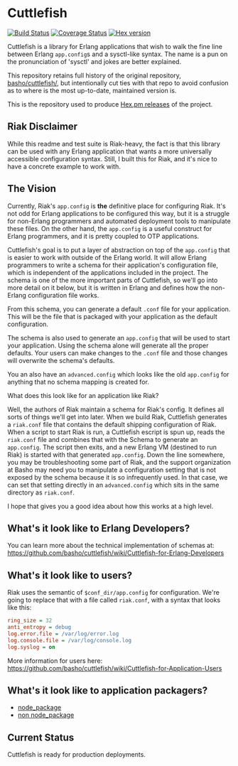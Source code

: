 # Cuttlefish

[![Build Status](https://travis-ci.org/Kyorai/cuttlefish.svg?branch=develop)](https://travis-ci.org/Kyorai/cuttlefish)
[![Coverage Status](https://coveralls.io/repos/github/Kyorai/cuttlefish/badge.svg?branch=master)](https://coveralls.io/github/Kyorai/cuttlefish)
[![Hex version](https://img.shields.io/hexpm/v/cuttlefish.svg "Hex version")](https://hex.pm/packages/cuttlefish)

Cuttlefish is a library for Erlang applications that wish to walk the
fine line between Erlang `app.config`s and a sysctl-like syntax.
The name is a pun on the pronunciation of 'sysctl' and jokes are
better explained.

This repository retains full history of the original repository, [basho/cuttlefish/](https://github.com/basho/cuttlefish/),
but intentionally cut ties with that repo to avoid confusion as to
where is the most up-to-date, maintained version is.

This is the repository used to produce [Hex.pm releases](https://hex.pm/packages/cuttlefish) of the project.

## Riak Disclaimer

While this readme and test suite is Riak-heavy, the fact is that this
library can be used with any Erlang application that wants a more
universally accessible configuration syntax. Still, I built this for
Riak, and it's nice to have a concrete example to work with.

## The Vision

Currently, Riak's `app.config` is **the** definitive place for
configuring Riak. It's not odd for Erlang applications to be
configured this way, but it is a struggle for non-Erlang programmers
and automated deployment tools to manipulate these files. On the other
hand, the `app.config` is a useful construct for Erlang programmers,
and it is pretty coupled to OTP applications.

Cuttlefish's goal is to put a layer of abstraction on top of the
`app.config` that is easier to work with outside of the Erlang world.
It will allow Erlang programmers to write a schema for their
application's configuration file, which is independent of the
applications included in the project. The schema is one of the more
important parts of Cuttlefish, so we'll go into more detail on it
below, but it is written in Erlang and defines how the non-Erlang
configuration file works.

From this schema, you can generate a default `.conf` file for your
application. This will be the file that is packaged with your
application as the default configuration.

The schema is also used to generate an `app.config` that will be used
to start your application. Using the schema alone will generate all
the proper defaults. Your users can make changes to the `.conf` file
and those changes will overwrite the schema's defaults.

You an also have an `advanced.config` which looks like the old
`app.config` for anything that no schema mapping is created for.

What does this look like for an application like Riak?

Well, the authors of Riak maintain a schema for Riak's config. It
defines all sorts of things we'll get into later. When we build Riak,
Cuttlefish generates a `riak.conf` file that contains the default
shipping configuration of Riak. When a script to start Riak is run, a
Cuttlefish escript is spun up, reads the `riak.conf` file and combines
that with the Schema to generate an `app.config`. The script then
exits, and a new Erlang VM (destined to run Riak) is started with that
generated `app.config`. Down the line somewhere, you may be
troubleshooting some part of Riak, and the support organization at
Basho may need you to manipulate a configuration setting that is not
exposed by the schema because it is so infrequently used. In that
case, we can set that setting directly in an `advanced.config` which
sits in the same directory as `riak.conf`.

I hope that gives you a good idea about how this works at a high
level.

## What's it look like to Erlang Developers?

You can learn more about the technical implementation of schemas at:
https://github.com/basho/cuttlefish/wiki/Cuttlefish-for-Erlang-Developers

## What's it look like to users?

Riak uses the semantic of `$conf_dir/app.config` for configuration.
We're going to replace that with a file called `riak.conf`, with a
syntax that looks like this:

```ini
ring_size = 32
anti_entropy = debug
log.error.file = /var/log/error.log
log.console.file = /var/log/console.log
log.syslog = on
```

More information for users here:
https://github.com/basho/cuttlefish/wiki/Cuttlefish-for-Application-Users

## What's it look like to application packagers?

* [node_package](https://github.com/basho/cuttlefish/wiki/Cuttlefish-for-node_package-users)
* [non node_package](https://github.com/basho/cuttlefish/wiki/Cuttlefish-for-non-node_package-users)


## Current Status

Cuttlefish is ready for production deployments.
